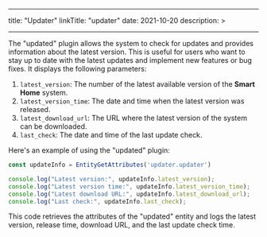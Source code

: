 
---
title: "Updater"
linkTitle: "updater"
date: 2021-10-20
description: >
  
---

The "updated" plugin allows the system to check for updates and provides information about the latest version. This is useful for users who want to stay up to date with the latest updates and implement new features or bug fixes. It displays the following parameters:

1. `latest_version`: The number of the latest available version of the **Smart Home** system.
2. `latest_version_time`: The date and time when the latest version was released.
3. `latest_download_url`: The URL where the latest version of the system can be downloaded.
4. `last_check`: The date and time of the last update check.

Here's an example of using the "updated" plugin:

```javascript
const updateInfo = EntityGetAttributes('updater.updater')

console.log("Latest version:", updateInfo.latest_version);
console.log("Latest version time:", updateInfo.latest_version_time);
console.log("Latest download URL:", updateInfo.latest_download_url);
console.log("Last check:", updateInfo.last_check);
```

This code retrieves the attributes of the "updated" entity and logs the latest version, release time, download URL, and the last update check time.
